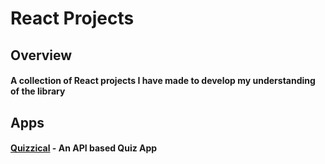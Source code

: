 # React Projects

## Overview

#### A collection of React projects I have made to develop my understanding of the library

## Apps

#### [Quizzical](https://github.com/martinlrmr/react-projects/tree/main/quizzical) - An API based Quiz App
